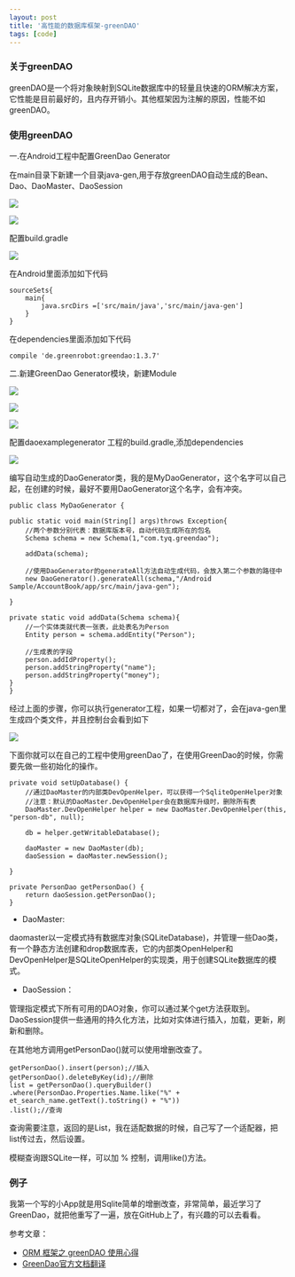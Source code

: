```yaml
---
layout: post
title: '高性能的数据库框架-greenDAO'
tags: [code]
---
```

### 关于greenDAO

greenDAO是一个将对象映射到SQLite数据库中的轻量且快速的ORM解决方案，它性能是目前最好的，且内存开销小。其他框架因为注解的原因，性能不如greenDAO。

### 使用greenDAO

一.在Android工程中配置GreenDao Generator

在main目录下新建一个目录java-gen,用于存放greenDAO自动生成的Bean、Dao、DaoMaster、DaoSession

![](http://www.jcodecraeer.com/uploads/20150727/1437967488134646.png)

![](http://www.jcodecraeer.com/uploads/20150727/1437967488110019.png)

配置build.gradle

![](http://www.jcodecraeer.com/uploads/20150727/1437967489561349.png)


在Android里面添加如下代码

	sourceSets{
        main{
            java.srcDirs =['src/main/java','src/main/java-gen']
        }
    }

在dependencies里面添加如下代码

	compile 'de.greenrobot:greendao:1.3.7'

二.新建GreenDao Generator模块，新建Module

![](http://www.jcodecraeer.com/uploads/20150727/1437967489104631.png)

![](http://www.jcodecraeer.com/uploads/20150727/1437967490104007.png)

![](http://www.jcodecraeer.com/uploads/20150727/1437967490123204.png)

配置daoexamplegenerator 工程的build.gradle,添加dependencies

![](http://www.jcodecraeer.com/uploads/20150727/1437967491833654.png)

编写自动生成的DaoGenerator类，我的是MyDaoGenerator，这个名字可以自己起，在创建的时候，最好不要用DaoGenerator这个名字，会有冲突。

	public class MyDaoGenerator {

    public static void main(String[] args)throws Exception{
        //两个参数分别代表：数据库版本号，自动代码生成所在的包名
        Schema schema = new Schema(1,"com.tyq.greendao");

        addData(schema);

        //使用DaoGenerator的generateAll方法自动生成代码，会放入第二个参数的路径中
        new DaoGenerator().generateAll(schema,"/Android Sample/AccountBook/app/src/main/java-gen");

    }

    private static void addData(Schema schema){
        //一个实体类就代表一张表，此处表名为Person
        Entity person = schema.addEntity("Person");

        //生成表的字段
        person.addIdProperty();
        person.addStringProperty("name");
        person.addStringProperty("money");
    }
	}

经过上面的步骤，你可以执行generator工程，如果一切都对了，会在java-gen里生成四个类文件，并且控制台会看到如下

![](http://www.jcodecraeer.com/uploads/20150727/1437967491555755.png)

下面你就可以在自己的工程中使用greenDao了，在使用GreenDao的时候，你需要先做一些初始化的操作。

	private void setUpDatabase() {
        //通过DaoMaster的内部类DevOpenHelper，可以获得一个SqliteOpenHelper对象
        //注意：默认的DaoMaster.DevOpenHelper会在数据库升级时，删除所有表
        DaoMaster.DevOpenHelper helper = new DaoMaster.DevOpenHelper(this, "person-db", null);

        db = helper.getWritableDatabase();

        daoMaster = new DaoMaster(db);
        daoSession = daoMaster.newSession();

    }

    private PersonDao getPersonDao() {
        return daoSession.getPersonDao();
    }

- DaoMaster:

daomaster以一定模式持有数据库对象(SQLiteDatabase)，并管理一些Dao类，有一个静态方法创建和drop数据库表，它的内部类OpenHelper和DevOpenHelper是SQLiteOpenHelper的实现类，用于创建SQLite数据库的模式。

- DaoSession：

管理指定模式下所有可用的DAO对象，你可以通过某个get方法获取到。DaoSession提供一些通用的持久化方法，比如对实体进行插入，加载，更新，刷新和删除。


在其他地方调用getPersonDao()就可以使用增删改查了。

	getPersonDao().insert(person);//插入
	getPersonDao().deleteByKey(id);//删除
	list = getPersonDao().queryBuilder()
	.where(PersonDao.Properties.Name.like("%" + et_search_name.getText().toString() + "%"))
	.list();//查询

查询需要注意，返回的是List，我在适配数据的时候，自己写了一个适配器，把list传过去，然后设置。

模糊查询跟SQLite一样，可以加 % 控制，调用like()方法。

### 例子

我第一个写的小App就是用Sqlite简单的增删改查，非常简单，最近学习了GreenDao，就把他重写了一遍，放在GitHub上了，有兴趣的可以去看看。

参考文章：

- [ORM 框架之 greenDAO 使用心得](http://www.jcodecraeer.com/a/anzhuokaifa/androidkaifa/2015/0727/3223.html)
- [GreenDao官方文档翻译](http://www.jcodecraeer.com/a/anzhuokaifa/androidkaifa/2014/1127/2069.html)
